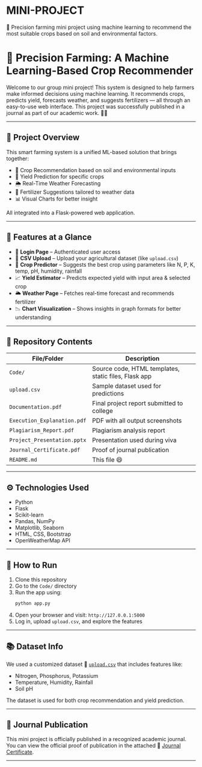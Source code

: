 # MINI-PROJECT
🤖 Precision farming mini project using machine learning to recommend the most suitable crops based on soil and environmental factors.

# 🌾 Precision Farming: A Machine Learning-Based Crop Recommender

Welcome to our group mini project! This system is designed to help farmers make informed decisions using machine learning. It recommends crops, predicts yield, forecasts weather, and suggests fertilizers — all through an easy-to-use web interface. This project was successfully published in a journal as part of our academic work. 📘✨

---

## 📌 Project Overview

This smart farming system is a unified ML-based solution that brings together:
- 🌱 Crop Recommendation based on soil and environmental inputs
- 🌾 Yield Prediction for specific crops
- 🌦️ Real-Time Weather Forecasting
- 💊 Fertilizer Suggestions tailored to weather data
- 📊 Visual Charts for better insight

All integrated into a Flask-powered web application.

---

## 🧠 Features at a Glance

- 🔐 **Login Page** – Authenticated user access
- 📁 **CSV Upload** – Upload your agricultural dataset (like `upload.csv`)
- 🌿 **Crop Predictor** – Suggests the best crop using parameters like N, P, K, temp, pH, humidity, rainfall
- 📈 **Yield Estimator** – Predicts expected yield with input area & selected crop
- 🌥️ **Weather Page** – Fetches real-time forecast and recommends fertilizer
- 📉 **Chart Visualization** – Shows insights in graph formats for better understanding

---

## 📂 Repository Contents

| File/Folder                        | Description |
|-----------------------------------|-------------|
| `Code/`                            | Source code, HTML templates, static files, Flask app |
| `upload.csv`                      | Sample dataset used for predictions |
| `Documentation.pdf`               | Final project report submitted to college |
| `Execution_Explanation.pdf`       | PDF with all output screenshots |
| `Plagiarism_Report.pdf`           | Plagiarism analysis report |
| `Project_Presentation.pptx`       | Presentation used during viva |
| `Journal_Certificate.pdf`         | Proof of journal publication |
| `README.md`                       | This file 😄 |

---

## ⚙️ Technologies Used

- Python
- Flask
- Scikit-learn
- Pandas, NumPy
- Matplotlib, Seaborn
- HTML, CSS, Bootstrap
- OpenWeatherMap API

---

## 🚀 How to Run

1. Clone this repository
2. Go to the `Code/` directory
3. Run the app using:
   ```bash
   python app.py
   ```
4. Open your browser and visit: `http://127.0.0.1:5000`
5. Log in, upload `upload.csv`, and explore the features

---

## 📚 Dataset Info

We used a customized dataset 📄 [`upload.csv`](./CODE/upload.csv) that includes features like:
- Nitrogen, Phosphorus, Potassium
- Temperature, Humidity, Rainfall
- Soil pH

The dataset is used for both crop recommendation and yield prediction.

---

## 🏅 Journal Publication

This mini project is officially published in a recognized academic journal. You can view the official proof of publication in the attached 📄 [Journal Certificate](./DOCUMENTATION/Journal_Certificate.png).

---







